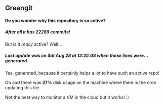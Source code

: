 ## Greengit

#### Do you wonder why this repository is so active?

##### After all it has 22289 commits!

But is it *really* active? Well...

##### Last update was on Sat Aug 28 at 13:25:08 when those lines were... generated

Yes, generated, because it certainly helps a lot to have such an active repo!

Oh and there was **27%** disk usage on the machine
where there is the cron updating this file.

Not the best way to monitor a VM in the cloud but it works! :)
